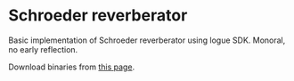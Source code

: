 # Schroeder reverberator
Basic implementation of Schroeder reverberator using logue SDK. Monoral, no early reflection.

Download binaries from [this page](https://github.com/boochow/schroeder/releases).
